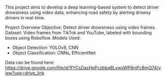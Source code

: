 This project aims to develop a deep learning-based system to detect driver drowsiness using video data, enhancing road safety by alerting drowsy drivers in real-time.

Project Overview
Objective: Detect driver drowsiness using video frames.
Dataset: Video frames from TikTok and YouTube, labeled with bounding boxes using Roboflow. 
Models Used:  
* Object Detection: YOLOv8, CNN
* Object Classification:  CNNs, EfficientNet


Data can be found here: 
https://drive.google.com/file/d/1fYCsDasHpPczbbq8LxwsWP8ntFcBmQ74/view?usp=drive_link
